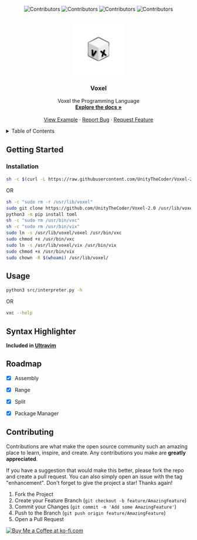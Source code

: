 <a name="readme-top"></a>
<div align="center">

  ![Contributors](https://img.shields.io/github/contributors/UnityTheCoder/Voxel-2.0?style=for-the-badge)
  ![Contributors](https://img.shields.io/github/forks/UnityTheCoder/Voxel-2.0?style=for-the-badge)
  ![Contributors](https://img.shields.io/github/stars/UnityTheCoder/Voxel-2.0?style=for-the-badge)
  ![Contributors](https://img.shields.io/github/issues/UnityTheCoder/Voxel-2.0?style=for-the-badge)

</div>

<br />
<div align="center">
  <a href="https://github.com/UnityTheCoder/Voxel-Template">
    <img src="https://github.com/UnityTheCoder/Voxel-2.0/blob/main/assets/_logo.png?raw=true" alt="Logo" width="140" height="140">
</a>

<h3 align="center">Voxel</h3>

 <p align="center">
    Voxel the Programming Language
    <br />
    <a href="https://unitythecoder.gitbook.io/voxeldoc/"><strong>Explore the docs »</strong></a>
    <br />
    <br />
    <a href="https://github.com/UnityTheCoder/Voxel-2.0/blob/main/Tests/main.vx">View Example</a>
    ·
    <a href="https://github.com/UnityTheCoder/Voxel-2.0/issues">Report Bug</a>
    ·
    <a href="https://github.com/UnityTheCoder/Voxel-2.0/issues">Request Feature</a>
  </p>
</div>



<details>
  <summary>Table of Contents</summary>
  <ol>
    <li>
      <a href="#getting-started">Getting Started</a>
      <ul>
        <li><a href="#installation">Installation</a></li>
        <li><a href="#syntax-highlighter">Syntax Highlighter</a></li>
        <li><a href="#update">Update</li>
        <li><a href="#usage">Usage</a></li>
      </ul>
    </li>
    <li><a href="#roadmap">Roadmap</a></li>
    <li><a href="#contributing">Contributing</a></li>
  </ol>
</details>








## Getting Started

### Installation


```bash
sh -c $(curl -L https://raw.githubusercontent.com/UnityTheCoder/Voxel-2.0/main/assets/install.sh)
```
OR
```bash
sh -c "sudo rm -r /usr/lib/voxel"
sudo git clone https://github.com/UnityTheCoder/Voxel-2.0 /usr/lib/voxel
python3 -m pip install toml
sh -c "sudo rm /usr/bin/vxc"
sh -c "sudo rm /usr/bin/vix"
sudo ln -s /usr/lib/voxel/voxel /usr/bin/vxc
sudo chmod +x /usr/bin/vxc
sudo ln -s /usr/lib/voxel/vix /usr/bin/vix
sudo chmod +x /usr/bin/vix
sudo chown -R $(whoami) /usr/lib/voxel/
```



## Usage
```bash
python3 src/interpreter.py -h
```
OR
```bash
vxc --help
```


## Syntax Highlighter
**Included in [Ultravim](https://github.com/xanteraka/Ultravim)**


## Roadmap

- [x] Assembly
- [x] Range
- [x] Split
- [x] Package Manager






## Contributing

Contributions are what make the open source community such an amazing place to learn, inspire, and create. Any contributions you make are **greatly appreciated**.

If you have a suggestion that would make this better, please fork the repo and create a pull request. You can also simply open an issue with the tag "enhancement".
Don't forget to give the project a star! Thanks again!

1. Fork the Project
2. Create your Feature Branch (`git checkout -b feature/AmazingFeature`)
3. Commit your Changes (`git commit -m 'Add some AmazingFeature'`)
4. Push to the Branch (`git push origin feature/AmazingFeature`)
5. Open a Pull Request




<a href='https://ko-fi.com/W7W5FKV9S' target='_blank'><img height='36' style='border:0px;height:36px;' src='https://cdn.ko-fi.com/cdn/kofi2.png?v=3' border='0' alt='Buy Me a Coffee at ko-fi.com' /></a>
